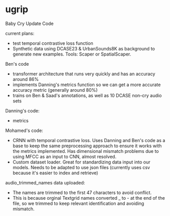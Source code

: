 # ugrip
Baby Cry Update Code

current plans:
- test temporal contrastive loss function
- Synthetic data using DCASE23 & UrbanSounds8K as background to generate new examples. Tools: Scaper or SpatialScaper.

Ben's code
- transformer architecture that runs very quickly and has an accuracy around 86%
- implements Danning's metrics function so we can get a more accurate accuracy metric (generally around 80%)
- trains on Ben & Saad's annotations, as well as 10 DCASE non-cry audio sets

Danning's code:
- metrics

Mohamed's code:
- CRNN with temporal contrastive loss. Uses Danning and Ben's code as a base to keep the same preprocessing approach to ensure it works with the metrics implemented. Has dimensional mismatch problems due to using MFCC as an input to CNN, almost resolved.
- Custom dataset loader. Great for standardizing data input into our models. Needs to be adapted to use json files (currently uses csv because it's easier to index and retrieve)

audio_trimmed_names data uploaded:
- The names are trimmed to the first 47 characters to avoid conflict.
- This is because orginal Textgrid names converted _ to - at the end of the file, so we trimmed to keep relevant identification and avoiding mismatch.

